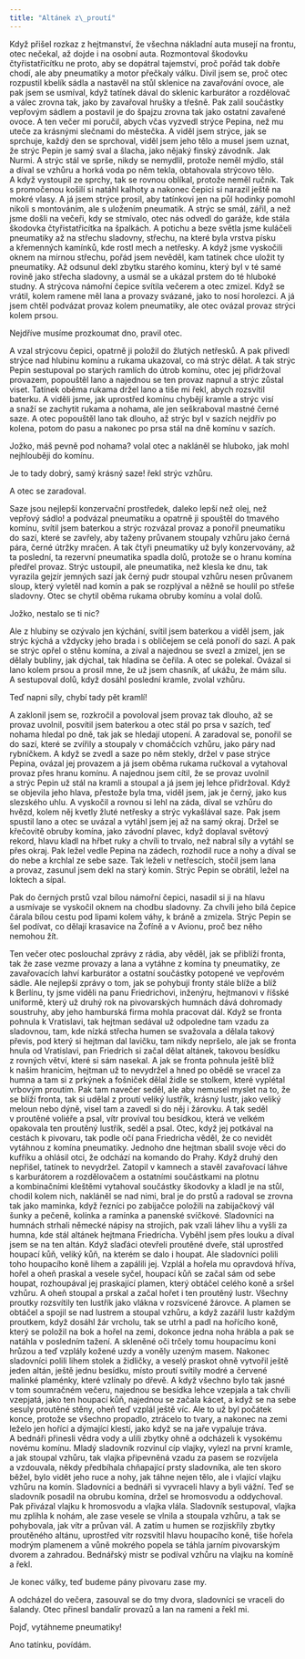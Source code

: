 ```yaml
---
title: "Altánek z\_proutí"
---
```


Když přišel rozkaz z hejtmanství, že všechna nákladní auta musejí na frontu, otec nečekal, až dojde i na osobní auta. Rozmontoval škodovku čtyřistatřicítku ne proto, aby se dopátral tajemství, proč pořád tak dobře chodí, ale aby pneumatiky a motor přečkaly válku. Divil jsem se, proč otec rozpustil kbelík sádla a nastavěl na stůl sklenice na zavařování ovoce, ale pak jsem se usmíval, když tatínek dával do sklenic karburátor a rozdělovač a válec zrovna tak, jako by zavařoval hrušky a třešně. Pak zalil součástky vepřovým sádlem a postavil je do špajzu zrovna tak jako ostatní zavařené ovoce. A ten večer mi poručil, abych včas vyzvedl strýce Pepina, než mu uteče za krásnými slečnami do městečka. A viděl jsem strýce, jak se sprchuje, každý den se sprchoval, viděl jsem jeho tělo a musel jsem uznat, že strýc Pepin je samý sval a šlacha, jako nějaký finský závodník. Jak Nurmi. A strýc stál ve sprše, nikdy se nemydlil, protože neměl mýdlo, stál a díval se vzhůru a horká voda po něm tekla, obtahovala strýcovo tělo. A když vystoupil ze sprchy, tak se rovnou oblíkal, protože neměl ručník. Tak s promočenou košilí si natáhl kalhoty a nakonec čepici si narazil ještě na mokré vlasy. A já jsem strýce prosil, aby tatínkovi jen na půl hodinky pomohl nikoli s montováním, ale s uložením pneumatik. A strýc se smál, zářil, a než jsme došli na večeři, kdy se stmívalo, otec nás odvedl do garáže, kde stála škodovka čtyřistatřicítka na špalkách. A potichu a beze světla jsme kuláčeli pneumatiky až na střechu sladovny, střechu, na které byla vrstva písku a křemenných kamínků, kde rostl mech a netřesky. A když jsme vyskočili oknem na mírnou střechu, pořád jsem nevěděl, kam tatínek chce uložit ty pneumatiky. Až odsunul dekl zbytku starého komínu, který byl v té samé rovině jako střecha sladovny, a usmál se a ukázal prstem do té hluboké studny. A strýcova námořní čepice svítila večerem a otec zmizel. Když se vrátil, kolem ramene měl lana a provazy svázané, jako to nosí horolezci. A já jsem chtěl podvázat provaz kolem pneumatiky, ale otec ovázal provaz strýci kolem prsou.

Nejdříve musíme prozkoumat dno, pravil otec.

A vzal strýcovu čepici, opatrně ji položil do žlutých netřesků. A pak přivedl strýce nad hlubinu komínu a rukama ukazoval, co má strýc dělat. A tak strýc Pepin sestupoval po starých ramlích do útrob komínu, otec jej přidržoval provazem, popouštěl lano a najednou se ten provaz napnul a strýc zůstal viset. Tatínek oběma rukama držel lano a tiše mi řekl, abych rozsvítil baterku. A viděli jsme, jak uprostřed komínu chybějí kramle a strýc visí a snaží se zachytit rukama a nohama, ale jen seškraboval mastné černé saze. A otec popouštěl lano tak dlouho, až strýc byl v sazích nejdřív po kolena, potom do pasu a nakonec po prsa stál na dně komínu v sazích.

Jožko, máš pevně pod nohama? volal otec a nakláněl se hluboko, jak mohl nejhlouběji do komínu.

Je to tady dobrý, samý krásný saze! řekl strýc vzhůru.

A otec se zaradoval.

Saze jsou nejlepší konzervační prostředek, daleko lepší než olej, než vepřový sádlo! a podvázal pneumatiku a opatrně ji spouštěl do tmavého komínu, svítil jsem baterkou a strýc rozvázal provaz a ponořil pneumatiku do sazí, které se zavřely, aby taženy průvanem stoupaly vzhůru jako černá pára, černé útržky mračen. A tak čtyři pneumatiky už byly konzervovány, až ta poslední, ta rezervní pneumatika spadla dolů, protože se o hranu komína předřel provaz. Strýc ustoupil, ale pneumatika, než klesla ke dnu, tak vyrazila gejzír jemných sazí jak černý pudr stoupal vzhůru nesen průvanem sloup, který vyletěl nad komín a pak se rozplýval a něžně se houlil po střeše sladovny. Otec se chytil oběma rukama obruby komínu a volal dolů.

Jožko, nestalo se ti nic?

Ale z hlubiny se ozývalo jen kýchání, svítil jsem baterkou a viděl jsem, jak strýc kýchá a vždycky jeho brada i s obličejem se celá ponoří do sazí. A pak se strýc opřel o stěnu komína, a zíval a najednou se svezl a zmizel, jen se dělaly bubliny, jak dýchal, tak hladina se čeřila. A otec se polekal. Ovázal si lano kolem prsou a prosil mne, že už jsem chasník, ať ukážu, že mám sílu. A sestupoval dolů, když dosáhl poslední kramle, zvolal vzhůru.

Teď napni síly, chybí tady pět kramlí!

A zaklonil jsem se, rozkročil a povoloval jsem provaz tak dlouho, až se provaz uvolnil, posvítil jsem baterkou a otec stál po prsa v sazích, teď nohama hledal po dně, tak jak se hledají utopení. A zaradoval se, ponořil se do sazí, které se zvířily a stoupaly v chomáčcích vzhůru, jako páry nad rybníčkem. A když se zvedl a saze po něm stekly, držel v pase strýce Pepina, ovázal jej provazem a já jsem oběma rukama ručkoval a vytahoval provaz přes hranu komínu. A najednou jsem cítil, že se provaz uvolnil a strýc Pepin už stál na kramli a stoupal a já jsem jej lehce přidržoval. Když se objevila jeho hlava, přestože byla tma, viděl jsem, jak je černý, jako kus slezského uhlu. A vyskočil a rovnou si lehl na záda, díval se vzhůru do hvězd, kolem něj kvetly žluté netřesky a strýc vykašlával saze. Pak jsem spustil lano a otec se uvázal a vytáhl jsem jej až na samý okraj. Držel se křečovitě obruby komína, jako závodní plavec, když doplaval světový rekord, hlavu kladl na hřbet ruky a chvíli to trvalo, než nabral síly a vytáhl se přes okraj. Pak ležel vedle Pepina na zádech, rozhodil ruce a nohy a díval se do nebe a krchlal ze sebe saze. Tak leželi v netřescích, stočil jsem lana a provaz, zasunul jsem dekl na starý komín. Strýc Pepin se obrátil, ležel na loktech a sípal.

Pak do černých prstů vzal bílou námořní čepici, nasadil si ji na hlavu a usmívaje se vyskočil oknem na chodbu sladovny. Za chvíli jeho bílá čepice čárala bílou cestu pod lipami kolem váhy, k bráně a zmizela. Strýc Pepin se šel podívat, co dělají krasavice na Žofíně a v Avionu, proč bez něho nemohou žít.

Ten večer otec poslouchal zprávy z rádia, aby věděl, jak se přiblíží fronta, tak že zase vezme provazy a lana a vytáhne z komína ty pneumatiky, ze zavařovacích lahví karburátor a ostatní součástky potopené ve vepřovém sádle. Ale nejlepší zprávy o tom, jak se pohybují fronty stále blíže a blíž k Berlínu, ty jsme viděli na panu Friedrichovi, inženýru, hejtmanovi v říšské uniformě, který už druhý rok na pivovarských humnách dává dohromady soustruhy, aby jeho hamburská firma mohla pracovat dál. Když se fronta pohnula k Vratislavi, tak hejtman sedával už odpoledne tam vzadu za sladovnou, tam, kde nízká střecha humen se svažovala a dělala takový převis, pod který si hejtman dal lavičku, tam nikdy nepršelo, ale jak se fronta hnula od Vratislavi, pan Friedrich si začal dělat altánek, takovou besídku z rovných větví, které si sám nasekal. A jak se fronta pohnula ještě blíž k našim hranicím, hejtman už to nevydržel a hned po obědě se vracel za humna a tam si z prkýnek a fošniček dělal židle se stolkem, které vyplétal vrbovým proutím. Pak tam navečer seděl, ale aby nemusel myslet na to, že se blíží fronta, tak si udělal z proutí veliký lustřík, krásný lustr, jako veliký meloun nebo dýně, visel tam a zavedl si do něj i žárovku. A tak seděl v proutěné voliéře a psal, vítr províval tou besídkou, která ve velkém opakovala ten proutěný lustřík, seděl a psal. Otec, když jej potkával na cestách k pivovaru, tak podle očí pana Friedricha věděl, že co nevidět vytáhnou z komína pneumatiky. Jednoho dne hejtman sbalil svoje věci do kufříku a ohlásil otci, že odchází na komando do Prahy. Když druhý den nepřišel, tatínek to nevydržel. Zatopil v kamnech a stavěl zavařovací láhve s karburátorem a rozdělovačem a ostatními součástkami na plotnu a kombinačními kleštěmi vytahoval součástky škodovky a kladl je na stůl, chodil kolem nich, nakláněl se nad nimi, bral je do prstů a radoval se zrovna tak jako maminka, když řezníci po zabijačce položili na zabijačkový vál šunky a pečeně, kolínka a ramínka a panenské svíčkové. Sladovníci na humnách strhali německé nápisy na strojích, pak vzali láhev lihu a vyšli za humna, kde stál altánek hejtmana Friedricha. Vyběhl jsem přes louku a díval jsem se na ten altán. Když slaďáci otevřeli proutěné dveře, stál uprostřed houpací kůň, veliký kůň, na kterém se dalo i houpat. Ale sladovníci polili toho houpacího koně lihem a zapálili jej. Vzplál a hořela mu opravdová hříva, hořel a oheň praskal a vesele syčel, houpací kůň se začal sám od sebe houpat, rozhoupával jej praskající plamen, který obtáčel celého koně a sršel vzhůru. A oheň stoupal a prskal a začal hořet i ten proutěný lustr. Všechny proutky rozsvítily ten lustřík jako vlákna v rozsvícené žárovce. A plamen se obtáčel a spojil se nad lustrem a stoupal vzhůru, a když zazářil lustr každým proutkem, když dosáhl žár vrcholu, tak se utrhl a padl na hořícího koně, který se položil na bok a hořel na zemi, dokonce jedna noha hrábla a pak se natáhla v posledním tažení. A skleněné oči trčely tomu houpacímu koni hrůzou a teď vzplály kožené uzdy a voněly uzeným masem. Nakonec sladovníci polili lihem stolek a židličky, a veselý praskot ohně vytvořil ještě jeden altán, ještě jednu besídku, místo proutí svítily modré a červené malinké plaménky, které vzlínaly po dřevě. A když všechno bylo tak jasné v tom soumračném večeru, najednou se besídka lehce vzepjala a tak chvíli vzepjatá, jako ten houpací kůň, najednou se začala kácet, a když se na sebe sesuly proutěné stěny, oheň teď vzplál ještě víc. Ale to už byl počátek konce, protože se všechno propadlo, ztrácelo to tvary, a nakonec na zemi leželo jen hořící a dýmající klestí, jako když se na jaře vypaluje tráva. A bednáři přinesli vědra vody a ulili zbytky ohně a odcházeli k vysokému novému komínu. Mladý sladovník rozvinul cíp vlajky, vylezl na první kramle, a jak stoupal vzhůru, tak vlajka připevněná vzadu za pasem se rozvíjela a vzdouvala, někdy předbíhala chňapající prsty sladovníka, ale ten skoro běžel, bylo vidět jeho ruce a nohy, jak táhne nejen tělo, ale i vlající vlajku vzhůru na komín. Sladovníci a bednáři si vyvraceli hlavy a byli vážní. Teď se sladovník posadil na obrubu komína, držel se hromosvodu a oddychoval. Pak přivázal vlajku k hromosvodu a vlajka vlála. Sladovník sestupoval, vlajka mu zplihla k nohám, ale zase vesele se vlnila a stoupala vzhůru, a tak se pohybovala, jak vítr a průvan vál. A zatím u humen se rozjiskřily zbytky proutěného altánu, uprostřed vítr rozsvítil hlavu houpacího koně, tiše hořela modrým plamenem a vůně mokrého popela se táhla jarním pivovarským dvorem a zahradou. Bednářský mistr se podíval vzhůru na vlajku na komíně a řekl.

Je konec války, teď budeme pány pivovaru zase my.

A odcházel do večera, zasouval se do tmy dvora, sladovníci se vraceli do šalandy. Otec přinesl bandalír provazů a lan na rameni a řekl mi.

Pojď, vytáhneme pneumatiky!

Ano tatínku, povídám.
